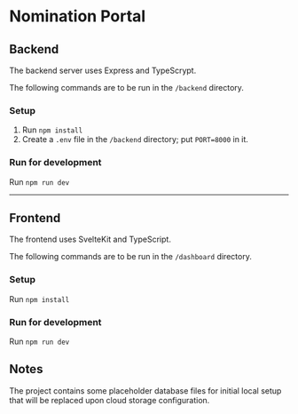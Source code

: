 # Nomination Portal

## Backend

The backend server uses Express and TypeScrypt.

The following commands are to be run in the `/backend` directory.
### Setup
1. Run `npm install`
2. Create a `.env` file in the `/backend` directory; put `PORT=8000` in it.

### Run for development
Run `npm run dev`

<hr>

## Frontend

The frontend uses SvelteKit and TypeScript.

The following commands are to be run in the `/dashboard` directory.

### Setup
Run `npm install`

### Run for development
Run `npm run dev`

## Notes
The project contains some placeholder database files for initial local setup that will be replaced upon cloud storage configuration.